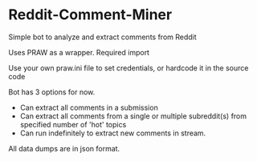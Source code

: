 # Reddit-Comment-Miner
Simple bot to analyze and extract comments from Reddit

Uses PRAW as a wrapper. Required import

Use your own praw.ini file to set credentials, or hardcode it in the source code

Bot has 3 options for now.
- Can extract all comments in a submission
- Can extract all comments from a single or multiple subreddit(s) from specified number of 'hot' topics
- Can run indefinitely to extract new comments in stream.

All data dumps are in json format.
